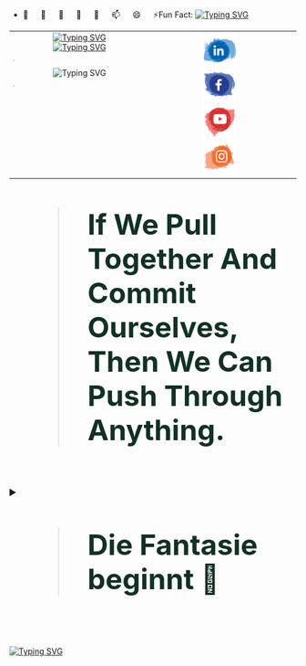 - 🔭   &emsp;   🌱    &emsp;   👯   &emsp;    🤔   &emsp;    💬   &emsp;    📫   &emsp;    😄    &emsp;   ⚡Fun Fact: <a href="https://git.io/typing-svg"><img src="https://readme-typing-svg.demolab.com?font=Fira+Code&weight=300&size=15&pause=2000&color=C5D1F7&multiline=true&width=400&height=20&lines=Ich+bin+ein+Frauenheld+%F0%9F%98%82%F0%9F%92%96" alt="Typing SVG" /></a>


<table>
  <tr>
    <td style="width: 50%; vertical-align: top; text-align: center;">
      <!-- Typing SVG Images -->
      <a href="https://www.linkedin.com/in/a7med-elgo7ary">
        <img src="https://readme-typing-svg.demolab.com?font=Fira+Code&weight=700&size=25&pause=1000&color=130976&width=800&height=50&lines=Hallo+Genie.%F0%9F%91%A8%E2%80%8D%F0%9F%92%BB;Mein+Name+ist+Ahmed+El-Gohary.;Ich+setze+meine+fantasie+auf+den+Mars.%F0%9F%9A%80+;+Der+Fingerabdruch+ist+nich+unser+weg+.%E2%9C%A8" alt="Typing SVG">
      </a>
      <br>
      <a href="https://www.linkedin.com/in/a7med-elgo7ary">
        <img src="https://readme-typing-svg.demolab.com?font=Fira+Code&weight=500&pause=2000&color=F72EDE&multiline=true&width=700&height=110&lines=Embedded+System+Software+Engineer.;Skilled+in+AI%2C+Machine+Learning+and+Data+Science.+;Passionate+about+AI+and+Robotics.+;Dedicated+to+pushing+innovation+boundaries+in+technology." alt="Typing SVG">
      </a>
      <hr style="border: .5; height: .5px; background-color: #ff5733; width: 1%;"
      <a href="https://www.linkedin.com/in/a7med-elgo7ary"><img src="https://readme-typing-svg.demolab.com?font=Fira+Code&weight=1000&size=30&pause=5000&color=5CF715&center=true&vCenter=true&multiline=true&width=700&height=50&lines=%F0%9F%A7%BF+%F0%9D%90%91+A%CC%B3+%F0%9D%90%8E+I%CC%B3+%F0%9D%90%81+F%CC%B3+%F0%9D%90%8E+A%CC%B3+%F0%9D%90%93+%F0%9F%91%BE" alt="Typing SVG" /></a>
      <hr style="border: .5; height: .5px; background-color: #ff5733; width: 1%;">
    </td>
    <td style="width: 50%; vertical-align: top; text-align: center;">
      <!-- Contact Icons -->
      <a href="https://www.linkedin.com/in/a7med-elgo7ary">
        <img src="linkedin.svg" alt="LinkedIn Profile" width="60" height=60">
      </a>
      <br>
      <a href="https://www.linkedin.com/in/a7med-elgo7ary">
        <img src="Facebook.svg" alt="Facebok Icon" width="60" height="60">
      </a>
      <br>
      <a href="https://www.linkedin.com/in/a7med-elgo7ary" target="_blank">
        <img src="Youtube.svg" alt="Youtube Icon" width="60" height="60">
      </a>
      <br>
      <a href="https://www.linkedin.com/in/a7med-elgo7ary" target="_blank">
        <img src="Instagram.svg" alt="instagram Icon" width="60" height="60">
      </a>
    </td>
    <td style="width: 50%; vertical-align: top; text-align: center;">
      <!-- Contact Icons -->
      <a href="https://wa.me/201009515837" target="_blank">
        <img src="WhatsApp.svg" alt="WhatsApp Icon" width="60" height=60"">
      </a>
      <br>
      <a href="mailto:a7medelgo7ry@gmail.com">
        <img src="Email.svg" alt="Email Icon" width="60" height="60">
      </a>
      <br>
       <a href="https://diamond-cymbal-f98.notion.site/833edfd7e627443dab51ca0a4e46e628?v=6cf75e7daeb5460a82fdb71a3be5dbd9" target="_blank">
        <img src="web.svg" alt="website Icon" width="60" height="60">
      </a>
      <br>
      <a href="https://www.kaggle.com/a7medelgo7ary" target="_blank">
        <img src="Kaggle.png" alt="Kaggle Icon" width="55" height="55">
      </a>
    </td>
    
  </tr>
</table>







<blockquote style="font-size: 50px; font-weight: bold; color:#123123;">
   If We Pull Together And Commit Ourselves, Then We Can Push Through Anything.
</blockquote>





<br>








<details>
  <summary style="font-size: 20px; font-weight: bold;">
    <blockquote style="font-size: 50px; font-weight: bold; color:#123123;">
      Die Fantasie beginnt 💫    
    </blockquote>
    <br>
  </summary>
  <table>
    <tr>
      <td>
        <details>
          <summary style="font-size: 20px; font-weight: bold;">
            <blockquote style="font-size: 50px; font-weight: bold; color:#123123;">
              Programming Languages
            </blockquote>
          </summary>
          <a href="https://www.linkedin.com/in/a7med-elgo7ary">
            <img src="https://readme-typing-svg.demolab.com?font=Fira+Code&weight=300&size=15&pause=2500&color=53C8FF&multiline=true&width=400&height=30&lines=+++Thinking+++Imagining+++coffee+mixing+++coding." alt="Typing SVG"/>
          </a>
          <table>
            <tr>
              <td style="text-align: center;">
                <a href="https://www.linkedin.com/in/a7med-elgo7ary">
                  <img src="c++.svg" alt="LinkedIn Profile" width="45" height="45">
                </a>
              </td>
              <td style="text-align: center;">
                <a href="https://www.linkedin.com/in/a7med-elgo7ary">
                  <img src="c.svg" alt="Facebook Icon" width="45" height="45">
                </a>
              </td>
              <td style="text-align: center;">
                <a href="https://www.linkedin.com/in/a7med-elgo7ary" target="_blank">
                  <img src="python.svg" alt="YouTube Icon" width="45" height="45">
                </a>
              </td>
              <td style="text-align: center;">
                <a href="https://www.linkedin.com/in/a7med-elgo7ary" target="_blank">
                  <img src="Dart.svg" alt="Instagram Icon" width="45" height="45">
                </a>
              </td>
              <td style="text-align: center;">
                <a href="https://www.linkedin.com/in/a7med-elgo7ary" target="_blank">
                  <img src="sql.svg" alt="Instagram Icon" width="45" height="45">
                </a>
              </td>
            </tr>
          </table>
        </details>
      </td>
      <td>
        <details>
          <summary style="font-size: 20px; font-weight: bold;">
            <blockquote style="font-size: 50px; font-weight: bold; color:#123123;">
              IDE Software
            </blockquote>
          </summary>
          <a href="https://www.linkedin.com/in/a7med-elgo7ary">
            <img src="https://readme-typing-svg.demolab.com?font=Fira+Code&weight=300&size=15&pause=2500&color=53C8FF&multiline=true&width=400&height=30&lines=+++shape+++and+++ mold+my+++code." alt="Typing SVG"/>
          </a>
          <table>
            <tr>
              <td style="text-align: center;">
                <a href="https://www.linkedin.com/in/a7med-elgo7ary">
                  <img src="visual-studio-code-seeklogo.svg" alt="VS code" width="45" height="45">
                </a>
              </td>
              <td style="text-align: center;">
                <a href="https://www.linkedin.com/in/a7med-elgo7ary">
                  <img src="android-studioe.svg" alt="Android studio Icon" width="45" height="45">
                </a>
              </td>
              <td style="text-align: center;">
                <a href="https://www.linkedin.com/in/a7med-elgo7ary" target="_blank">
                  <img src="arduino.svg" alt="Arduino Icon" width="45" height="45">
                </a>
              </td>
              <td style="text-align: center;">
                <a href="https://www.linkedin.com/in/a7med-elgo7ary" target="_blank">
                  <img src="mch.avif" alt="micrichip Icon" width="45" height="45">
                </a>
              </td>
              <td style="text-align: center;">
                <a href="https://www.linkedin.com/in/a7med-elgo7ary" target="_blank">
                  <img src="anaconda.svg" alt="Anaconda Icon" width="45" height="45">
                </a>
              </td>
              <td style="text-align: center;">
                <a href="https://www.linkedin.com/in/a7med-elgo7ary" target="_blank">
                  <img src="jupyter.svg" alt="Jupyter Icon" width="45" height="45">
                </a>
              </td>
              <td style="text-align: center;">
                <a href="https://www.linkedin.com/in/a7med-elgo7ary" target="_blank">
                  <img src="colab.png" alt="Colab Icon" width="45" height="45">
                </a>
              </td>
            </tr>
          </table>
        </details>
      </td>
      <td>
        <details>
          <summary style="font-size: 20px; font-weight: bold;">
            <blockquote style="font-size: 50px; font-weight: bold; color:#123123;">
              Programming Languages
            </blockquote>
          </summary>
          <a href="https://www.linkedin.com/in/a7med-elgo7ary">
            <img src="https://readme-typing-svg.demolab.com?font=Fira+Code&weight=300&size=15&pause=2500&color=53C8FF&multiline=true&width=400&height=30&lines=+++Thinking+++Imagining+++coffee+mixing+++coding." alt="Typing SVG"/>
          </a>
          <table>
            <tr>
              <td style="text-align: center;">
                <a href="https://www.linkedin.com/in/a7med-elgo7ary">
                  <img src="c++.svg" alt="LinkedIn Profile" width="45" height="45">
                </a>
              </td>
              <td style="text-align: center;">
                <a href="https://www.linkedin.com/in/a7med-elgo7ary">
                  <img src="c.svg" alt="Facebook Icon" width="45" height="45">
                </a>
              </td>
              <td style="text-align: center;">
                <a href="https://www.linkedin.com/in/a7med-elgo7ary" target="_blank">
                  <img src="python.svg" alt="YouTube Icon" width="45" height="45">
                </a>
              </td>
              <td style="text-align: center;">
                <a href="https://www.linkedin.com/in/a7med-elgo7ary" target="_blank">
                  <img src="Dart.svg" alt="Instagram Icon" width="45" height="45">
                </a>
              </td>
              <td style="text-align: center;">
                <a href="https://www.linkedin.com/in/a7med-elgo7ary" target="_blank">
                  <img src="sql.svg" alt="Instagram Icon" width="45" height="45">
                </a>
              </td>
            </tr>
          </table>
        </details>
      </td>
    </tr>
  </table>
</details>














<!-- Badges Row -->
<!--
<p align="center">
  <img src="https://img.shields.io/badge/stars-4.8k-brightgreen.svg" alt="Stars" />
  <img src="https://img.shields.io/badge/license-Apache--2.0-blue.svg" alt="License" />
  <img src="https://img.shields.io/badge/issues-22%20open-orange.svg" alt="Issues" />
  <img src="https://img.shields.io/badge/forks-2k-blue.svg" alt="Forks" />
  <img src="https://img.shields.io/badge/Vector%20search%20by-Qdrant-ff69b4.svg" alt="Qdrant" />
</p>
-->

<!-- Buttons Row -->
<!--
<p align="center">
  <a href="https://discord.com/">
    <img src="https://img.shields.io/badge/Join%20Discord-7289DA?style=for-the-badge&logo=discord&logoColor=white" alt="Join Discord" />
  </a>
  <a href="https://www.resumematcher.fyi/">
    <img src="https://img.shields.io/badge/www.resumematcher.fyi-yellow?style=for-the-badge" alt="Resume Matcher" />
  </a>
  <a href="https://streamlit.io/">
    <img src="https://img.shields.io/badge/Live%20Demo%20on%20Streamlit-FF2D20?style=for-the-badge&logo=streamlit&logoColor=white" alt="Live Demo on Streamlit" />
  </a>
</p>
-->

<!-- Single Button Row -->
<!--
<p align="center">
  <a href="https://docs.resumematcher.fyi/">
    <img src="https://img.shields.io/badge/Checkout%20Resume%20Matcher%20Docs-red?style=for-the-badge" alt="Resume Matcher Docs" />
  </a>
</p>
-->

<!-- Product Hunt Badge -->
<!--
<p align="center">
  <a href="https://www.producthunt.com/posts/resume-matcher">
    <img src="https://img.shields.io/badge/Product%20Hunt-red?style=for-the-badge&logo=product-hunt&logoColor=white" alt="Product Hunt" />
  </a>
</p>
-->






[![Typing SVG](https://readme-typing-svg.demolab.com?font=Fira+Code&weight=600&size=24&duration=1000&pause=400&color=BFF749&center=true&vCenter=true&multiline=true&width=1000&height=40&lines=CONTINUE+%F0%9F%A4%8C)](https://www.linkedin.com/in/a7med-elgo7ary)

<!-- Adjust appearance based on GitHub theme -->
